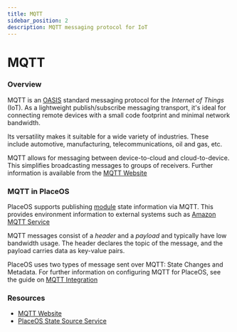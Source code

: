 ```yaml
---
title: MQTT
sidebar_position: 2
description: MQTT messaging protocol for IoT
---
```


# MQTT

### Overview

MQTT is an [OASIS](https://www.oasis-open.org/committees/tc\_home.php?wg\_abbrev=mqtt) standard messaging protocol for the _Internet of Things_ (IoT). As a lightweight publish/subscribe messaging transport, it's ideal for connecting remote devices with a small code footprint and minimal network bandwidth.

Its versatility makes it suitable for a wide variety of industries. These include automotive, manufacturing, telecommunications, oil and gas, etc.

MQTT allows for messaging between device-to-cloud and cloud-to-device. This simplifies broadcasting messages to groups of receivers. Further information is available from the [MQTT Website](https://mqtt.org/)

### MQTT in PlaceOS

PlaceOS supports publishing [module](../key-concepts/modules.md) state information via MQTT. This provides environment information to external systems such as [Amazon MQTT Service](https://docs.aws.amazon.com/iot/latest/developerguide/view-mqtt-messages.html)

MQTT messages consist of a _header_ and a _payload_ and typically have low bandwidth usage. The header declares the topic of the message, and the payload carries data as key-value pairs.

PlaceOS uses two types of message sent over MQTT: State Changes and Metadata. For further information on configuring MQTT for PlaceOS, see the guide on [MQTT Integration](../../how-to/analytics/mqtt-integration.md)

### Resources

* [MQTT Website](https://mqtt.org/)
* [PlaceOS State Source Service](https://github.com/PlaceOS/source)

